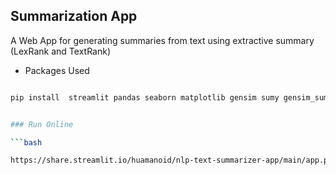 ## Summarization App

A Web App for generating summaries from text using extractive summary (LexRank and TextRank)

  

+ Packages Used

```bash

pip install  streamlit pandas seaborn matplotlib gensim sumy gensim_sum_ext rouge


### Run Online

```bash

https://share.streamlit.io/huamanoid/nlp-text-summarizer-app/main/app.py
